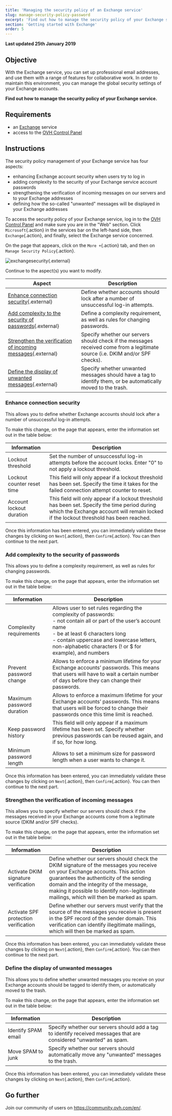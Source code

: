 ```yaml
---
title: 'Managing the security policy of an Exchange service'
slug: manage-security-policy-password
excerpt: 'Find out how to manage the security policy of your Exchange service'
section: 'Getting started with Exchange'
order: 5
---
```


**Last updated 25th January 2019**

## Objective

With the Exchange service, you can set up professional email addresses, and use them with a range of features for collaborative work. In order to maintain this environment, you can manage the global security settings of your Exchange accounts.

**Find out how to manage the security policy of your Exchange service.**

## Requirements

- an [Exchange](https://www.ovh.co.uk/emails/) service
- access to the [OVH Control Panel](https://www.ovh.com/auth/?action=gotomanager)

## Instructions

The security policy management of your Exchange service has four aspects:

- enhancing Exchange account security when users try to log in
- adding complexity to the security of your Exchange service account passwords
- strengthening the verification of incoming messages on our servers and to your Exchange addresses
- defining how the so-called "unwanted" messages will be displayed in your Exchange addresses

To access the security policy of your Exchange service, log in to the [OVH Control Panel](https://www.ovh.com/auth/?action=gotomanager) and make sure you are in the "Web" section. Click `Microsoft`{.action} in the services bar on the left-hand side, then `Exchange`{.action}, and finally, select the Exchange service concerned.

On the page that appears, click on the `More +`{.action} tab, and then on `Manage Security Policy`{.action}.

![exchangesecurity](images/exchange-security-step1.png){.external}

Continue to the aspect(s) you want to modify.

|Aspect|Description| 
|---|---| 
|[Enhance connection security](./#enhance-connection-security){.external}|Define whether accounts should lock after a number of unsuccessful log-in attempts.|
|[Add complexity to the security of passwords](./#add-complexity-to-the-security-of-passwords){.external}|Define a complexity requirement, as well as rules for changing passwords.|
|[Strengthen the verification of incoming messages](./#strengthen-the-verification-of-incoming-messages){.external}|Specify whether our servers should check if the messages received come from a legitimate source (i.e. DKIM and/or SPF checks).|
|[Define the display of unwanted messages](./#define-the-display-of-unwanted-messages){.external}|Specify whether unwanted messages should have a tag to identify them, or be automatically moved to the trash.|

### Enhance connection security

This allows you to define whether Exchange accounts should lock after a number of unsuccessful log-in attempts.

To make this change, on the page that appears, enter the information set out in the table below:

|Information|Description| 
|---|---| 
|Lockout threshold|Set the number of unsuccessful log-in attempts before the account locks. Enter "0" to not apply a lockout threshold.|
|Lockout counter reset time|This field will only appear if a lockout threshold has been set. Specify the time it takes for the failed connection attempt counter to reset.|
|Account lockout duration|This field will only appear if a lockout threshold has been set. Specify the time period during which the Exchange account will remain locked if the lockout threshold has been reached.|

Once this information has been entered, you can immediately validate these changes by clicking on `Next`{.action}, then `Confirm`{.action}. You can then continue to the next part.

### Add complexity to the security of passwords

This allows you to define a complexity requirement, as well as rules for changing passwords.

To make this change, on the page that appears, enter the information set out in the table below:

|Information|Description| 
|---|---| 
|Complexity requirements|Allows user to set rules regarding the complexity of passwords:<br> \- not contain all or part of the user’s account name<br> \- be at least 6 characters long<br> \- contain uppercase and lowercase letters, non-alphabetic characters (! or $ for example), and numbers|
|Prevent password change|Allows to enforce a minimum lifetime for your Exchange accounts’ passwords. This means that users will have to wait a certain number of days before they can change their passwords.|
|Maximum password duration|Allows to enforce a maximum lifetime for your Exchange accounts’ passwords. This means that users will be forced to change their passwords once this time limit is reached.|
|Keep password history|This field will only appear if a maximum lifetime has been set. Specify whether previous passwords can be reused again, and if so, for how long.|
|Minimum password length|Allows to set a minimum size for password length when a user wants to change it.|

Once this information has been entered, you can immediately validate these changes by clicking on `Next`{.action}, then `Confirm`{.action}. You can then continue to the next part.

### Strengthen the verification of incoming messages

This allows you to specify whether our servers should check if the messages received in your Exchange accounts come from a legitimate source (DKIM and/or SPF checks).

To make this change, on the page that appears, enter the information set out in the table below:

|Information|Description| 
|---|---| 
|Activate DKIM signature verification|Define whether our servers should check the DKIM signature of the messages you receive on your Exchange accounts. This action guarantees the authenticity of the sending domain and the integrity of the message, making it possible to identify non-legitimate mailings, which will then be marked as spam.|
|Activate SPF protection verification|Define whether our servers must verify that the source of the messages you receive is present in the SPF record of the sender domain. This verification can identify illegitimate mailings, which will then be marked as spam.|

Once this information has been entered, you can immediately validate these changes by clicking on `Next`{.action}, then `Confirm`{.action}. You can then continue to the next part.

### Define the display of unwanted messages

This allows you to define whether unwanted messages you receive on your Exchange accounts should be tagged to identify them, or automatically moved to the trash.

To make this change, on the page that appears, enter the information set out in the table below:

|Information|Description| 
|---|---| 
|Identify SPAM email|Specify whether our servers should add a tag to identify received messages that are considered "unwanted" as spam.|
|Move SPAM to junk|Specify whether our servers should automatically move any "unwanted" messages to the trash.|

Once this information has been entered, you can immediately validate these changes by clicking on `Next`{.action}, then `Confirm`{.action}.

## Go further

Join our community of users on <https://community.ovh.com/en/>.
